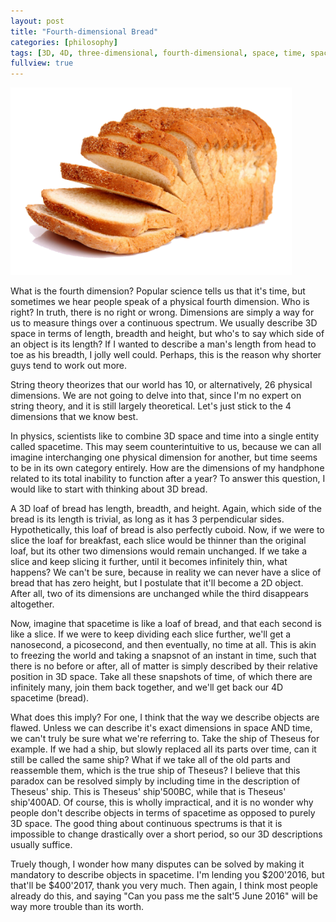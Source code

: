 ```yaml
---
layout: post
title: "Fourth-dimensional Bread"
categories: [philosophy]
tags: [3D, 4D, three-dimensional, fourth-dimensional, space, time, spacetime, Theseus, ship]
fullview: true
---
```


<img src="/assets/images/bread.png" height="300" class="center">

What is the fourth dimension? Popular science tells us that it's time, but sometimes we hear people speak of a physical fourth dimension. Who is right? In truth, there is no right or wrong. Dimensions are simply a way for us to measure things over a continuous spectrum. We usually describe 3D space in terms of length, breadth and height, but who's to say which side of an object is its length? If I wanted to describe a man's length from head to toe as his breadth, I jolly well could. Perhaps, this is the reason why shorter guys tend to work out more.

String theory theorizes that our world has 10, or alternatively, 26 physical dimensions. We are not going to delve into that, since I'm no expert on string theory, and it is still largely theoretical. Let's just stick to the 4 dimensions that we know best.

In physics, scientists like to combine 3D space and time into a single entity called spacetime. This may seem counterintuitive to us, because we can all imagine interchanging one physical dimension for another, but time seems to be in its own category entirely. How are the dimensions of my handphone related to its total inability to function after a year? To answer this question, I would like to start with thinking about 3D bread.

A 3D loaf of bread has length, breadth, and height. Again, which side of the bread is its length is trivial, as long as it has 3 perpendicular sides. Hypothetically, this loaf of bread is also perfectly cuboid. Now, if we were to slice the loaf for breakfast, each slice would be thinner than the original loaf, but its other two dimensions would remain unchanged. If we take a slice and keep slicing it further, until it becomes infinitely thin, what happens? We can't be sure, because in reality we can never have a slice of bread that has zero height, but I postulate that it'll become a 2D object. After all, two of its dimensions are unchanged while the third disappears altogether.

Now, imagine that spacetime is like a loaf of bread, and that each second is like a slice. If we were to keep dividing each slice further, we'll get a nanosecond, a picosecond, and then eventually, no time at all. This is akin to freezing the world and taking a snapsnot of an instant in time, such that there is no before or after, all of matter is simply described by their relative position in 3D space. Take all these snapshots of time, of which there are infinitely many, join them back together, and we'll get back our 4D spacetime (bread).

What does this imply? For one, I think that the way we describe objects are flawed. Unless we can describe it's exact dimensions in space AND time, we can't truly be sure what we're referring to. Take the ship of Theseus for example. If we had a ship, but slowly replaced all its parts over time, can it still be called the same ship? What if we take all of the old parts and reassemble them, which is the true ship of Theseus? I believe that this paradox can be resolved simply by including time in the description of Theseus' ship. This is Theseus' ship'500BC, while that is Theseus' ship'400AD. Of course, this is wholly impractical, and it is no wonder why people don't describe objects in terms of spacetime as opposed to purely 3D space. The good thing about continuous spectrums is that it is impossible to change drastically over a short period, so our 3D descriptions usually suffice.

Truely though, I wonder how many disputes can be solved by making it mandatory to describe objects in spacetime. I'm lending you $200'2016, but that'll be $400'2017, thank you very much. Then again, I think most people already do this, and saying "Can you pass me the salt'5 June 2016" will be way more trouble than its worth.